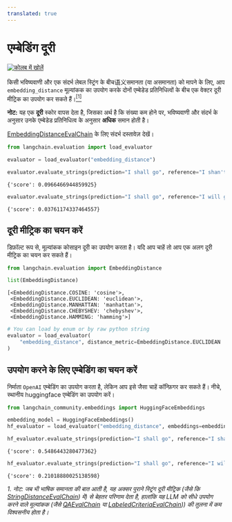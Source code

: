 ```yaml
---
translated: true
---
```


# एम्बेडिंग दूरी

[![कोलब में खोलें](https://colab.research.google.com/assets/colab-badge.svg)](https://colab.research.google.com/github/langchain-ai/langchain/blob/master/docs/docs/guides/evaluation/string/embedding_distance.ipynb)

किसी भविष्यवाणी और एक संदर्भ लेबल स्ट्रिंग के बीच语义समानता (या असमानता) को मापने के लिए, आप `embedding_distance` मूल्यांकक का उपयोग करके दोनों एम्बेडेड प्रतिनिधित्वों के बीच एक वेक्टर दूरी मीट्रिक का उपयोग कर सकते हैं।<a name="cite_ref-1"></a>[<sup>[1]</sup>](#cite_note-1)

**नोट:** यह एक **दूरी** स्कोर वापस देता है, जिसका अर्थ है कि संख्या कम होने पर, भविष्यवाणी और संदर्भ के अनुसार उनके एम्बेडेड प्रतिनिधित्व के अनुसार **अधिक** समान होती है।

[EmbeddingDistanceEvalChain](https://api.python.langchain.com/en/latest/evaluation/langchain.evaluation.embedding_distance.base.EmbeddingDistanceEvalChain.html#langchain.evaluation.embedding_distance.base.EmbeddingDistanceEvalChain) के लिए संदर्भ दस्तावेज़ देखें।

```python
from langchain.evaluation import load_evaluator

evaluator = load_evaluator("embedding_distance")
```

```python
evaluator.evaluate_strings(prediction="I shall go", reference="I shan't go")
```

```output
{'score': 0.0966466944859925}
```

```python
evaluator.evaluate_strings(prediction="I shall go", reference="I will go")
```

```output
{'score': 0.03761174337464557}
```

## दूरी मीट्रिक का चयन करें

डिफ़ॉल्ट रूप से, मूल्यांकक कोसाइन दूरी का उपयोग करता है। यदि आप चाहें तो आप एक अलग दूरी मीट्रिक का चयन कर सकते हैं।

```python
from langchain.evaluation import EmbeddingDistance

list(EmbeddingDistance)
```

```output
[<EmbeddingDistance.COSINE: 'cosine'>,
 <EmbeddingDistance.EUCLIDEAN: 'euclidean'>,
 <EmbeddingDistance.MANHATTAN: 'manhattan'>,
 <EmbeddingDistance.CHEBYSHEV: 'chebyshev'>,
 <EmbeddingDistance.HAMMING: 'hamming'>]
```

```python
# You can load by enum or by raw python string
evaluator = load_evaluator(
    "embedding_distance", distance_metric=EmbeddingDistance.EUCLIDEAN
)
```

## उपयोग करने के लिए एम्बेडिंग का चयन करें

निर्माता `OpenAI` एम्बेडिंग का उपयोग करता है, लेकिन आप इसे जैसा चाहें कॉन्फ़िगर कर सकते हैं। नीचे, स्थानीय huggingface एम्बेडिंग का उपयोग करें।

```python
from langchain_community.embeddings import HuggingFaceEmbeddings

embedding_model = HuggingFaceEmbeddings()
hf_evaluator = load_evaluator("embedding_distance", embeddings=embedding_model)
```

```python
hf_evaluator.evaluate_strings(prediction="I shall go", reference="I shan't go")
```

```output
{'score': 0.5486443280477362}
```

```python
hf_evaluator.evaluate_strings(prediction="I shall go", reference="I will go")
```

```output
{'score': 0.21018880025138598}
```

<a name="cite_note-1"></a><i>1. नोट: जब भी भाषिक समानता की बात आती है, यह अक्सर पुराने स्ट्रिंग दूरी मीट्रिक (जैसे कि [StringDistanceEvalChain](https://api.python.langchain.com/en/latest/evaluation/langchain.evaluation.string_distance.base.StringDistanceEvalChain.html#langchain.evaluation.string_distance.base.StringDistanceEvalChain)) में) से बेहतर परिणाम देता है, हालांकि यह LLM को सीधे उपयोग करने वाले मूल्यांकक (जैसे [QAEvalChain](https://api.python.langchain.com/en/latest/evaluation/langchain.evaluation.qa.eval_chain.QAEvalChain.html#langchain.evaluation.qa.eval_chain.QAEvalChain) या [LabeledCriteriaEvalChain](https://api.python.langchain.com/en/latest/evaluation/langchain.evaluation.criteria.eval_chain.LabeledCriteriaEvalChain.html#langchain.evaluation.criteria.eval_chain.LabeledCriteriaEvalChain))) की तुलना में कम विश्वसनीय होता है।</i>
